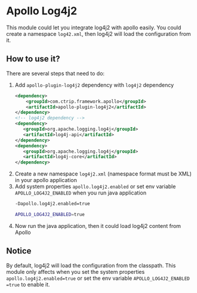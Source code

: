 # Apollo Log4j2

This module could let you integrate log4j2 with apollo easily.
You could create a namespace `log42.xml`, then log4j2 will load the configuration from it.

## How to use it?

There are several steps that need to do:

1. Add `apollo-plugin-log4j2` dependency with `log4j2` dependency
   ```xml
   <dependency>
       <groupId>com.ctrip.framework.apollo</groupId>
       <artifactId>apollo-plugin-log4j2</artifactId>
   </dependency>
   <!-- log4j2 dependency -->
   <dependency>
      <groupId>org.apache.logging.log4j</groupId>
      <artifactId>log4j-api</artifactId>
   </dependency>
   <dependency>
      <groupId>org.apache.logging.log4j</groupId>
      <artifactId>log4j-core</artifactId>
   </dependency>
   ```
2. Create a new namespace `log4j2.xml` (namespace format must be XML) in your apollo application
3. Add system properties `apollo.log4j2.enabled` or set env variable `APOLLO_LOG4J2_ENABLED` when you run java application
   ```bash
   -Dapollo.log4j2.enabled=true
   ```
   ```bash
   APOLLO_LOG4J2_ENABLED=true
   ```
4. Now run the java application, then it could load log4j2 content from Apollo

## Notice

By default, log4j2 will load the configuration from the classpath.
This module only affects when you set the system properties `apollo.log4j2.enabled=true` or set the env variable `APOLLO_LOG4J2_ENABLED =true` to enable it. 
